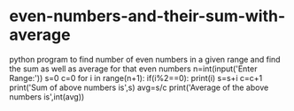 # even-numbers-and-their-sum-with-average
python program to find number of even numbers in a given range and find the sum as well as average for that even numbers 
n=int(input('Enter Range:'))
s=0
c=0
for i in range(n+1):
  if(i%2==0):
    print(i)
    s=s+i
    c=c+1
print('Sum of above numbers is',s)
avg=s/c
print('Average of the above numbers is',int(avg))
